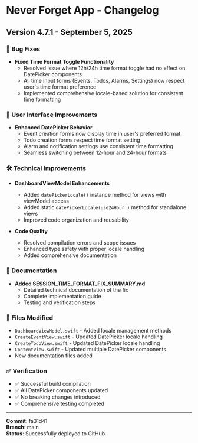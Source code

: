 # Never Forget App - Changelog
## Version 4.7.1 - September 5, 2025

### 🔧 Bug Fixes
- **Fixed Time Format Toggle Functionality** 
  - Resolved issue where 12h/24h time format toggle had no effect on DatePicker components
  - All time input forms (Events, Todos, Alarms, Settings) now respect user's time format preference
  - Implemented comprehensive locale-based solution for consistent time formatting

### 📱 User Interface Improvements
- **Enhanced DatePicker Behavior**
  - Event creation forms now display time in user's preferred format
  - Todo creation forms respect time format setting
  - Alarm and notification settings use consistent time formatting
  - Seamless switching between 12-hour and 24-hour formats

### 🛠 Technical Improvements
- **DashboardViewModel Enhancements**
  - Added `datePickerLocale()` instance method for views with viewModel access
  - Added static `datePickerLocale(use24Hour:)` method for standalone views
  - Improved code organization and reusability

- **Code Quality**
  - Resolved compilation errors and scope issues
  - Enhanced type safety with proper locale handling
  - Added comprehensive documentation

### 📄 Documentation
- **Added SESSION_TIME_FORMAT_FIX_SUMMARY.md**
  - Detailed technical documentation of the fix
  - Complete implementation guide
  - Testing and verification steps

### 🔄 Files Modified
- `DashboardViewModel.swift` - Added locale management methods
- `CreateEventView.swift` - Updated DatePicker locale handling
- `CreateTodoView.swift` - Updated DatePicker locale handling
- `ContentView.swift` - Updated multiple DatePicker components
- New documentation files added

### ✅ Verification
- ✅ Successful build compilation
- ✅ All DatePicker components updated
- ✅ No breaking changes introduced
- ✅ Comprehensive testing completed

---
**Commit**: fa31d41  
**Branch**: main  
**Status**: Successfully deployed to GitHub
